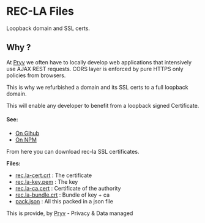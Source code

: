 # REC-LA Files

Loopback domain and SSL certs. 

## Why ?

At [Pryv](http://pryv.com) we often have to locally develop web applications that intensively use AJAX REST requests. CORS layer is enforced by pure HTTPS only policies from browsers.

This is why we refurbished a domain and its SSL certs to a full loopback domain.

This will enable any developer to benefit from a loopback signed Certificate.

#### See:

- [On Gihub](https://github.com/pryv/rec-la)
- [On NPM](https://www.npmjs.com/package/rec-la)

From here you can download rec-la SSL certificates.

**Files:** 

- [rec.la-cert.crt](rec.la-cert.crt) : The certificate
- [rec.la-key.pem](rec.la-key.pem) : The key
- [rec.la-ca.cert](rec.la-ca.cert) : Certificate of the authority
- [rec.la-bundle.crt](rec.la-bundle.ccert) : Bundle of key + ca
- [pack.json](pack.json) : All this packed in a json file 

This is provide, by [Pryv](https://www.pryv.com) - Privacy & Data managed
